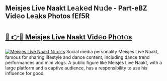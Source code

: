 ## Meisjes Live Naakt Le𝚊k𝚎d N𝚞𝚍e - Part-eBZ Vid𝚎o Le𝚊ks Photos fEf5R

# <h2><a href="http://fb8aza.evod.top/?m=Meisjes+Live+Naakt">🔗 👉🔴 Meisjes Live Naakt Vid𝚎o Ph𝚘t𝚘s</a></h2>

[![Meisjes Live Naakt N𝚞d𝚎s](https://i.imgur.com/8V9OHl7.gif)](http://fb8aza.evod.top/?m=Meisjes+Live+Naakt)
Social media personality Meisjes Live Naakt, famous for sharing lifestyle and dance content, including dance trend performances and mini vlogs. A public figure like Meisjes Live Naakt, with a large platform and a captive audience, has a responsibility to use his influence for good. 
